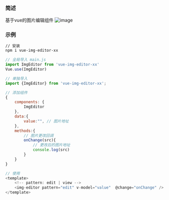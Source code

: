 ### 简述
基于vue的图片编辑组件
![image](https://github.com/hxc1216/vue-img-editor/assets/79068752/2b33cfcb-fecb-4f07-8edc-37c2089ec58e)

### 示例
```sh
// 安装 
npm i vue-img-editor-xx
```
```js
// 全局导入 main.js
import ImgEditor from 'vue-img-editor-xx'
Vue.use(ImgEditor)

// 单独导入
import {ImgEditor} from 'vue-img-editor-xx';

// 添加组件
{
    components: {
        ImgEditor
    },
    data:{
        value:"", // 图片地址
    },
    methods:{
        // 图片更改回调
        onChange(src){
            // 更改后的图片地址
            console.log(src)
        }
    }
}

// 使用
<template>
    <!-- pattern: edit | view -->
    <img-editor pattern="edit" v-model="value"  @change="onChange" />
</template>
```
